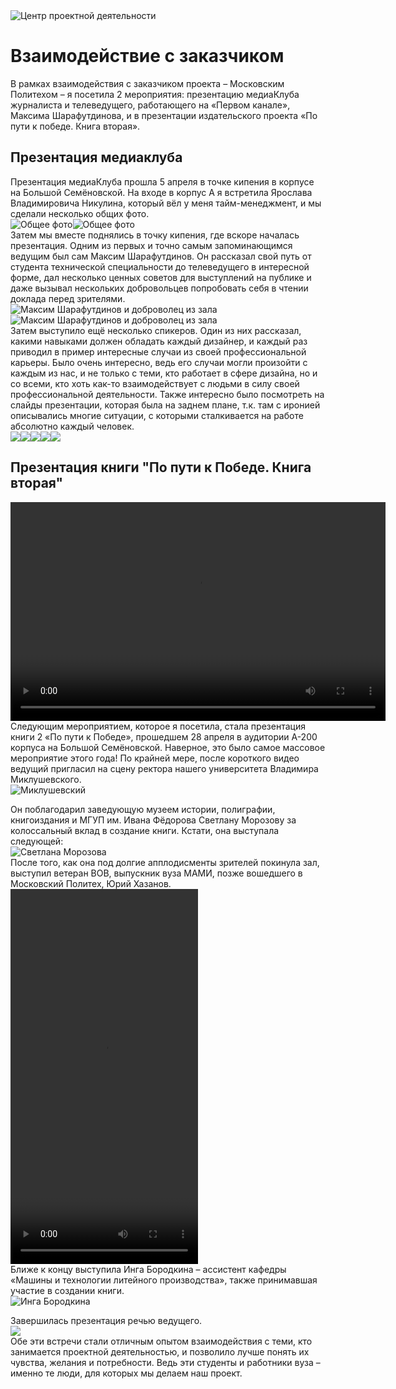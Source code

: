 <img src="images/Центр ПД.jpg" alt="Центр проектной деятельности">

# Взаимодействие с заказчиком

В рамках взаимодействия с заказчиком проекта – Московским Политехом – я посетила 2 мероприятия: презентацию медиаКлуба журналиста и телеведущего, работающего на «Первом канале», Максима Шарафутдинова, и в презентации издательского проекта «По пути к победе. Книга вторая».

## Презентация медиаклуба
Презентация медиаКлуба прошла 5 апреля в точке кипения в корпусе на Большой Семёновской. На входе в корпус А я встретила Ярослава Владимировича Никулина, который вёл у меня тайм-менеджмент, и мы сделали несколько общих фото.  
<img src="images/Общее фото 0.jpg" alt="Общее фото"><img src="images/Общее фото 1.jpg" alt="Общее фото">  
Затем мы вместе поднялись в точку кипения, где вскоре началась презентация. Одним из первых и точно самым запоминающимся ведущим был сам Максим Шарафутдинов. Он рассказал свой путь от студента технической специальности до телеведущего в интересной форме, дал несколько ценных советов для выступлений на публике и даже вызывал нескольких добровольцев попробовать себя в чтении доклада перед зрителями.  
<img src="images/Максим Шарафутдинов 1.jpg" alt="Максим Шарафутдинов и доброволец из зала"><img src="images/Максим Шарафутдинов 2.jpg" alt="Максим Шарафутдинов и доброволец из зала">   
Затем выступило ещё несколько спикеров. Один из них рассказал, какими навыками должен обладать каждый дизайнер, и каждый раз приводил в пример интересные случаи из своей профессиональной карьеры. Было очень интересно, ведь его случаи могли произойти с каждым из нас, и не только с теми, кто работает в сфере дизайна, но и со всеми, кто хоть как-то взаимодействует с людьми в силу своей профессиональной деятельности. Также интересно было посмотреть на слайды презентации, которая была на заднем плане, т.к. там с иронией описывались многие ситуации, с которыми сталкивается на работе абсолютно каждый человек.  
<img src="images/Спикер 1.jpg"><img src="images/Спикер 2.jpg"><img src="images/Спикер 3.jpg"><img src="images/Спикер 4.jpg"><img src="images/Спикер 5.jpg">   
## Презентация книги "По пути к Победе. Книга вторая"  
<video src="images/Открытие презентации.mp4" width="600" height="350" controls></video>   
Следующим мероприятием, которое я посетила, стала презентация книги 2 «По пути к Победе», прошедшем 28 апреля в аудитории А-200 корпуса на Большой Семёновской. Наверное, это было самое массовое мероприятие этого года! По крайней мере, после короткого видео ведущий пригласил на сцену ректора нашего университета Владимира Миклушевского.  
<img src="images/ректор Миклушевский.jpg" alt="Миклушевский">   


Он поблагодарил заведующую музеем истории, полиграфии, книгоиздания и МГУП им. Ивана Фёдорова Светлану Морозову за колоссальный вклад в создание книги. Кстати, она выступала следующей:   
<img src="images/Светлана Морозова0.jpg" alt="Светлана Морозова">   
После того, как она под долгие апплодисменты зрителей покинула зал, выступил ветеран ВОВ, выпускник вуза МАМИ, позже вошедшего в Московский Политех, Юрий Хазанов.  
<video src="images/выступление ветерана.mp4" width="300" height="600" controls></video>  
Ближе к концу выступила Инга Бородкина – ассистент кафедры «Машины и технологии литейного производства», также принимавшая участие в создании книги.  
<img src="images/Инга Бородкина0.jpg" alt="Инга Бородкина">  


Завершилась презентация речью ведущего.   
<img src="images/Закрытие презентации0.jpg">   
Обе эти встречи стали отличным опытом взаимодействия с теми, кто занимается проектной деятельностью, и позволило лучше понять их чувства, желания и потребности. Ведь эти студенты и работники вуза – именно те люди, для которых мы делаем наш проект.
